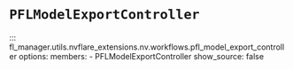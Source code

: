 # `PFLModelExportController`

::: fl_manager.utils.nvflare_extensions.nv.workflows.pfl_model_export_controller
    options:
      members:
      - PFLModelExportController
      show_source: false

